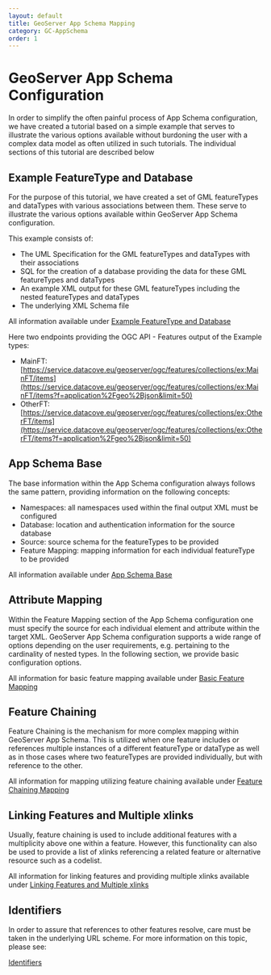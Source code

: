 ```yaml
---
layout: default
title: GeoServer App Schema Mapping
category: GC-AppSchema
order: 1
---
```


# GeoServer App Schema Configuration
In order to simplify the often painful process of App Schema configuration, we have created a tutorial based on a simple example that serves to illustrate the various options available without burdoning the user with a complex data model as often utilized in such tutorials. The individual sections of this tutorial are described below

## Example FeatureType and Database

For the purpose of this tutorial, we have created a set of GML featureTypes and dataTypes with various associations between them. These serve to illustrate the various options available within GeoServer App Schema configuration.

This example consists of:
* The UML Specification for the GML featureTypes and dataTypes with their associations
* SQL for the creation of a database providing the data for these GML featureTypes and dataTypes
* An example XML output for these GML featureTypes including the nested featureTypes and dataTypes
* The underlying XML Schema file

All information available under [Example FeatureType and Database](https://datacoveeu.github.io/API4INSPIRE/ogc-api/GS-AppSchemaExample.html)

Here two endpoints providing the OGC API - Features output of the Example types:
* MainFT: [https://service.datacove.eu/geoserver/ogc/features/collections/ex:MainFT/items](https://service.datacove.eu/geoserver/ogc/features/collections/ex:MainFT/items?f=application%2Fgeo%2Bjson&limit=50)
* OtherFT: [https://service.datacove.eu/geoserver/ogc/features/collections/ex:OtherFT/items](https://service.datacove.eu/geoserver/ogc/features/collections/ex:OtherFT/items?f=application%2Fgeo%2Bjson&limit=50)

## App Schema Base

The base information within the App Schema configuration always follows the same pattern, providing information on the following concepts:
* Namespaces: all namespaces used within the final output XML must be configured
* Database: location and authentication information for the source database
* Source: source schema for the featureTypes to be provided
* Feature Mapping: mapping information for each individual featureType to be provided

All information available under [App Schema Base](https://datacoveeu.github.io/API4INSPIRE/ogc-api/GS-AppSchemaFileBase.html)


## Attribute Mapping

Within the Feature Mapping section of the App Schema configuration one must specify the source for each individual element and attribute within the target XML. GeoServer App Schema configuration supports a wide range of options depending on the user requirements, e.g. pertaining to the cardinality of nested types. In the following section, we provide basic configuration options.

All information for basic feature mapping available under [Basic Feature Mapping](https://datacoveeu.github.io/API4INSPIRE/ogc-api/GS-AppSchemaFeatureMapping.html)


## Feature Chaining

Feature Chaining is the mechanism for more complex mapping within GeoServer App Schema. This is utilized when one feature includes or references multiple instances of a different featureType or dataType as well as in those cases where two featureTypes are provided individually, but with reference to the other.

All information for mapping utilizing feature chaining available under [Feature Chaining Mapping](https://datacoveeu.github.io/API4INSPIRE/ogc-api/GS-AppSchemaFeatureChaining.html)

## Linking Features and Multiple xlinks

Usually, feature chaining is used to include additional features with a multiplicity above one within a feature. However, this functionality can also be used to provide a list of xlinks referencing a related feature or alternative resource such as a codelist. 

All information for linking features and providing multiple xlinks available under [Linking Features and Multiple xlinks](https://datacoveeu.github.io/API4INSPIRE/ogc-api/GS-AppSchemaLinkingFeatures.html)

## Identifiers

In order to assure that references to other features resolve, care must be taken in the underlying URL scheme. For more information on this topic, please see:

[Identifiers](https://datacoveeu.github.io/API4INSPIRE/ogc-api/Identifiers.html)



